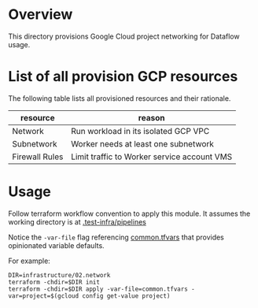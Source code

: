 <!--
    Licensed to the Apache Software Foundation (ASF) under one
    or more contributor license agreements.  See the NOTICE file
    distributed with this work for additional information
    regarding copyright ownership.  The ASF licenses this file
    to you under the Apache License, Version 2.0 (the
    "License"); you may not use this file except in compliance
    with the License.  You may obtain a copy of the License at

      http://www.apache.org/licenses/LICENSE-2.0

    Unless required by applicable law or agreed to in writing,
    software distributed under the License is distributed on an
    "AS IS" BASIS, WITHOUT WARRANTIES OR CONDITIONS OF ANY
    KIND, either express or implied.  See the License for the
    specific language governing permissions and limitations
    under the License.
-->

# Overview

This directory provisions Google Cloud project networking for Dataflow usage.

# List of all provision GCP resources

The following table lists all provisioned resources and their rationale.

| resource       | reason                                      |
|----------------|---------------------------------------------|
| Network        | Run workload in its isolated GCP VPC        |
| Subnetwork     | Worker needs at least one subnetwork        |
| Firewall Rules | Limit traffic to Worker service account VMS |

# Usage

Follow terraform workflow convention to apply this module. It assumes the
working directory is at
[.test-infra/pipelines](../..)

Notice the `-var-file` flag referencing [common.tfvars](common.tfvars) that
provides opinionated variable defaults.

For example:

```
DIR=infrastructure/02.network
terraform -chdir=$DIR init
terraform -chdir=$DIR apply -var-file=common.tfvars -var=project=$(gcloud config get-value project)
```
